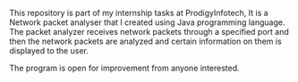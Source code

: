 This repository is part of my internship tasks at ProdigyInfotech, It is a Network packet analyser that I created using Java programming language.
The packet analyzer receives network packets through a specified port and then the network packets are analyzed and certain information on them is displayed to the user.

The program is open for improvement from anyone interested.
